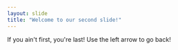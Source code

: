 ```yaml
---
layout: slide
title: "Welcome to our second slide!"
---
```

If you ain't first, you're last!
Use the left arrow to go back!
